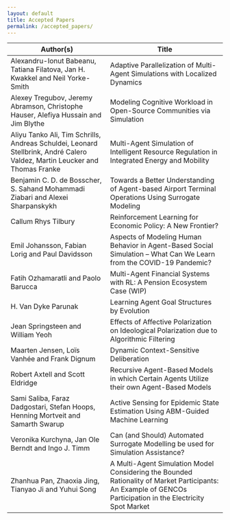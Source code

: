 ```yaml
---
layout: default
title: Accepted Papers
permalink: /accepted_papers/
---
```


| Author(s) | Title |
|-----------|-------|
| Alexandru-Ionut Babeanu, Tatiana Filatova, Jan H. Kwakkel and Neil Yorke-Smith                                             | Adaptive Parallelization of Multi-Agent Simulations with Localized Dynamics |
| Alexey Tregubov, Jeremy Abramson, Christophe Hauser, Alefiya Hussain and Jim Blythe                                        | Modeling Cognitive Workload in Open-Source Communities via Simulation |
| Aliyu Tanko Ali, Tim Schrills, Andreas Schuldei, Leonard Stellbrink, André Calero Valdez, Martin Leucker and Thomas Franke | Multi-Agent Simulation of Intelligent Resource Regulation in Integrated Energy and Mobility |
| Benjamin C. D. de Bosscher, S. Sahand Mohammadi Ziabari and Alexei Sharpanskykh                                            | Towards a Better Understanding of Agent-based Airport Terminal Operations Using Surrogate Modeling |
| Callum Rhys Tilbury                                                                                                        | Reinforcement Learning for Economic Policy: A New Frontier? |
| Emil Johansson, Fabian Lorig and Paul Davidsson                                                                            | Aspects of Modeling Human Behavior in Agent-Based Social Simulation – What Can We Learn from the COVID-19 Pandemic? |
| Fatih Ozhamaratli and Paolo Barucca                                                                                        | Multi-Agent Financial Systems with RL: A Pension Ecosystem Case (WIP) |
| H. Van Dyke Parunak                                                                                                        | Learning Agent Goal Structures by Evolution |
| Jean Springsteen and William Yeoh                                                                                          | Effects of Affective Polarization on Ideological Polarization due to Algorithmic Filtering |
| Maarten Jensen, Loïs Vanhée and Frank Dignum                                                                               | Dynamic Context-Sensitive Deliberation |
| Robert Axtell and Scott Eldridge                                                                                           | Recursive Agent-Based Models in which Certain Agents Utilize their own Agent-Based Models |
| Sami Saliba, Faraz Dadgostari, Stefan Hoops, Henning Mortveit and Samarth Swarup                                           | Active Sensing for Epidemic State Estimation Using ABM-Guided Machine Learning |
| Veronika Kurchyna, Jan Ole Berndt and Ingo J. Timm                                                                         | Can (and Should) Automated Surrogate Modelling be used for Simulation Assistance? |
| Zhanhua Pan, Zhaoxia Jing, Tianyao Ji and Yuhui Song                                                                       | A Multi-Agent Simulation Model Considering the Bounded Rationality of Market Participants: An Example of GENCOs Participation in the Electricity Spot Market |
